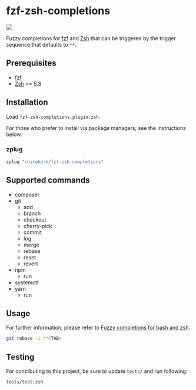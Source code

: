 fzf-zsh-completions
===============

[![][travis-badge]][travis-link]

Fuzzy completions for [fzf][] and [Zsh][] that can be triggered by the trigger
sequence that defaults to `**`.

## Prerequisites

- [fzf][]
- [Zsh][] >= 5.3

## Installation

Load `fzf-zsh-completions.plugin.zsh`.

For those who prefer to install via package managers, see the instructions
below.

### zplug

```zsh
zplug "chitoku-k/fzf-zsh-completions"
```

## Supported commands

- composer
- git
  - add
  - branch
  - checkout
  - cherry-pick
  - commit
  - log
  - merge
  - rebase
  - reset
  - revert
- npm
  - run
- systemctl
- yarn
  - run

## Usage

For further information, please refer to [Fuzzy completions for bash and zsh][fzf-completions].

```zsh
git rebase -i **<TAB>
```

## Testing

For contributing to this project, be sure to update `tests/` and run following:

```zsh
tests/test.zsh
```

[travis-link]:     https://travis-ci.com/chitoku-k/fzf-zsh-completions
[travis-badge]:    https://img.shields.io/travis/com/chitoku-k/fzf-zsh-completions/master.svg?style=flat-square
[fzf]:             https://github.com/junegunn/fzf
[fzf-completions]: https://github.com/junegunn/fzf/blob/master/README.md#fuzzy-completion-for-bash-and-zsh
[Zsh]:             https://www.zsh.org/

